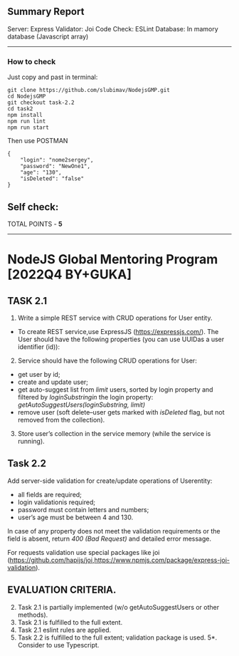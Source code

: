 ## Summary Report

Server: Express
Validator: Joi
Code Check: ESLint
Database: In mamory database (Javascript array)

---

### How to check

Just copy and past in terminal:

```
git clone https://github.com/slubimav/NodejsGMP.git
cd NodejsGMP
git checkout task-2.2
cd task2
npm install
npm run lint
npm run start

```

Then use POSTMAN

```
{
    "login": "nome2sergey",
    "password": "NewOne1",
    "age": "130",
    "isDeleted": "false"
}

```

## Self check:

TOTAL POINTS - **5**

---

# NodeJS Global Mentoring Program [2022Q4 BY+GUKA]

## TASK 2.1

1. Write a simple REST service with CRUD operations for User entity.

- To create REST service,use ExpressJS (https://expressjs.com/). The User should have the following properties (you can use UUIDas a user identifier (id)):

2. Service should have the following CRUD operations for User:

- get user by id;
- create and update user;
- get auto-suggest list from _limit_ users, sorted by login property and filtered by _loginSubstringin_ the login property: _getAutoSuggestUsers(loginSubstring, limit)_
- remove user (soft delete–user gets marked with _isDeleted_ flag, but not removed from the collection).

3. Store user’s collection in the service memory (while the service is running).

## Task 2.2

Add server-side validation for create/update operations of Userentity:

- all fields are required;
- login validationis required;
- password must contain letters and numbers;
- user’s age must be between 4 and 130.

In case of any property does not meet the validation requirements or the field is absent, return _400 (Bad Request)_ and detailed error message.

For requests validation use special packages like joi (https://github.com/hapijs/joi,https://www.npmjs.com/package/express-joi-validation).

## EVALUATION CRITERIA.

2. Task 2.1 is partially implemented (w/o getAutoSuggestUsers or other methods).
3. Task 2.1 is fulfilled to the full extent.
4. Task 2.1 eslint rules are applied.
5. Task 2.2 is fulfilled to the full extent; validation package is used.
   5\*. Consider to use Typescript.
